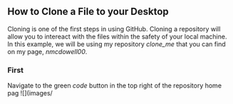 ## How to Clone a File to your Desktop
Cloning is one of the first steps in using GitHub. Cloning a repository will allow you to intereact with the files within the safety of your local machine. 
In this example, we will be using my repository *clone_me* that you can find on my page, *nmcdowell00*. 
### First 
Navigate to the green *code* button in the top right of the repository home pag
![](images/
